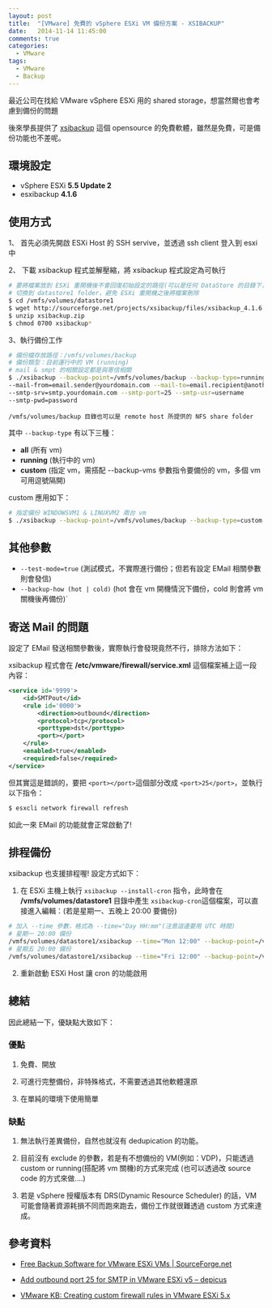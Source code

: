 ```yaml
---
layout: post
title:  "[VMware] 免費的 vSphere ESXi VM 備份方案 - XSIBACKUP"
date:   2014-11-14 11:45:00
comments: true
categories:
  - VMware
tags:
  - VMware
  - Backup
---
```


最近公司在找給 VMware vSphere ESXi 用的 shared storage，想當然爾也會考慮到備份的問題

後來學長提供了 [xsibackup](http://sourceforge.net/projects/xsibackup/) 這個 opensource 的免費軟體，雖然是免費，可是備份功能也不差呢。

## 環境設定

- vSphere ESXi **5.5 Update 2**
- esxibackup **4.1.6**


## 使用方式

1、 首先必須先開啟 ESXi Host 的 SSH servive，並透過 ssh client 登入到 esxi 中

2、 下載 xsibackup 程式並解壓縮，將 xsibackup 程式設定為可執行

``` bash
# 要將檔案放到 ESXi 重開機後不會回復初始設定的路徑(可以是任何 DataStore 的目錄下，只要是 persistent folder 即可)
# 切換到 datastore1 folder，避免 ESXi 重開機之後將檔案刪除
$ cd /vmfs/volumes/datastore1
$ wget http://sourceforge.net/projects/xsibackup/files/xsibackup_4.1.6.zip/download -O xsibackup.zip
$ unzip xsibackup.zip
$ chmod 0700 xsibackup*
```

3、執行備份工作

``` bash
# 備份檔存放路徑：/vmfs/volumes/backup
# 備份類型：目前運行中的 VM (running)
# mail & smpt 的相關設定都是與寄信相關
$ ./xsibackup --backup-point=/vmfs/volumes/backup --backup-type=running 
--mail-from=email.sender@yourdomain.com --mail-to=email.recipient@anotherdomain.com 
--smtp-srv=smtp.yourdomain.com --smtp-port=25 --smtp-usr=username 
--smtp-pwd=password
```
`/vmfs/volumes/backup 目錄也可以是 remote host 所提供的 NFS share folder`

其中 `--backup-type` 有以下三種：
- **all** (所有 vm)
- **running** (執行中的 vm)
- **custom** (指定 vm，需搭配 --backup-vms 參數指令要備份的 vm，多個 vm 可用逗號隔開)

custom 應用如下：

``` bash
# 指定備份 WINDOWSVM1 & LINUXVM2 兩台 vm
$ ./xsibackup --backup-point=/vmfs/volumes/backup --backup-type=custom --backup-vms=WINDOWSVM1,LINUXVM2
```

## 其他參數

- `--test-mode=true` (測試模式，不實際進行備份；但若有設定 EMail 相關參數則會發信)
- `--backup-how (hot | cold)` (hot 會在 vm 開機情況下備份，cold 則會將 vm 關機後再備份)`

## 寄送 Mail 的問題

設定了 EMail 發送相關參數後，實際執行會發現竟然不行，排除方法如下：

xsibackup 程式會在 **/etc/vmware/firewall/service.xml** 這個檔案補上這一段內容：

``` xml
<service id='9999'>
	<id>SMTPout</id>
	<rule id='0000'>
		<direction>outbound</direction>
		<protocol>tcp</protocol>
		<porttype>dst</porttype>
		<port></port>
	</rule>
	<enabled>true</enabled>
	<required>false</required>
</service>
```

但其實這是錯誤的，要把 `<port></port>`這個部分改成 `<port>25</port>`，並執行以下指令：

``` bash
$ esxcli network firewall refresh
```

如此一來 EMail 的功能就會正常啟動了!


## 排程備份

xsibackup 也支援排程喔! 設定方式如下：

1. 在 ESXi 主機上執行 `xsibackup --install-cron` 指令，此時會在 **/vmfs/volumes/datastore1** 目錄中產生 `xsibackup-cron`這個檔案，可以直接進入編輯：(若是星期一、五晚上 20:00 要備份)

``` bash
# 加入 --time 參數，格式為 --time="Day HH:mm"(注意這邊要用 UTC 時間)
# 星期一 20:00 備份
/vmfs/volumes/datastore1/xsibackup --time="Mon 12:00" --backup-point=/vmfs/volumes/backup --backup-type=running --mail-from=email.sender@yourdomain.com --mail-to=email.recipient@anotherdomain.com --smtp-srv=smtp.yourdomain.com --smtp-port=25 --smtp-usr=username --smtp-pwd=password
# 星期五 20:00 備份
/vmfs/volumes/datastore1/xsibackup --time="Fri 12:00" --backup-point=/vmfs/volumes/backup --backup-type=running --mail-from=email.sender@yourdomain.com --mail-to=email.recipient@anotherdomain.com --smtp-srv=smtp.yourdomain.com --smtp-port=25 --smtp-usr=username --smtp-pwd=password
```

2. 重新啟動 ESXi Host 讓 cron 的功能啟用


## 總結

因此總結一下，優缺點大致如下：

### 優點

1. 免費、開放

2. 可進行完整備份，非特殊格式，不需要透過其他軟體還原

3. 在單純的環境下使用簡單


### 缺點

1. 無法執行差異備份，自然也就沒有 dedupication 的功能。

2. 目前沒有 exclude 的參數，若是有不想備份的 VM(例如：VDP)，只能透過 custom or running(搭配將 vm 關機)的方式來完成 (也可以透過改 source code 的方式來做....)

3. 若是 vSphere 授權版本有 DRS(Dynamic Resource Scheduler) 的話，VM 可能會隨著資源耗損不同而跑來跑去，備份工作就很難透過 custom 方式來達成。


## 參考資料

- [Free Backup Software for VMware ESXi VMs | SourceForge.net](http://sourceforge.net/projects/xsibackup/)

- [Add outbound port 25 for SMTP in VMware ESXi v5 – depicus](http://blog.depicus.com/add-outbound-port-25-for-smtp-in-vmware-esxi-v5/)

- [VMware KB: Creating custom firewall rules in VMware ESXi 5.x](http://kb.vmware.com/selfservice/microsites/search.do?language=en_US&cmd=displayKC&externalId=2008226)